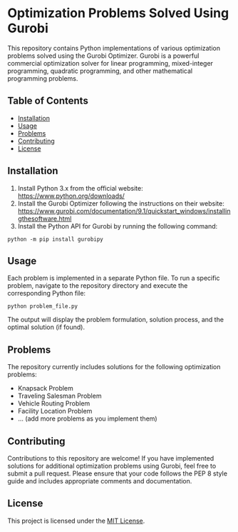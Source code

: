 # Optimization Problems Solved Using Gurobi

This repository contains Python implementations of various optimization problems solved using the Gurobi Optimizer. Gurobi is a powerful commercial optimization solver for linear programming, mixed-integer programming, quadratic programming, and other mathematical programming problems.

## Table of Contents

- [Installation](#installation)
- [Usage](#usage)
- [Problems](#problems)
- [Contributing](#contributing)
- [License](#license)

## Installation

1. Install Python 3.x from the official website: https://www.python.org/downloads/
2. Install the Gurobi Optimizer following the instructions on their website: https://www.gurobi.com/documentation/9.1/quickstart_windows/installingthesoftware.html
3. Install the Python API for Gurobi by running the following command:

```
python -m pip install gurobipy
```

## Usage

Each problem is implemented in a separate Python file. To run a specific problem, navigate to the repository directory and execute the corresponding Python file:

```
python problem_file.py
```

The output will display the problem formulation, solution process, and the optimal solution (if found).

## Problems

The repository currently includes solutions for the following optimization problems:

- Knapsack Problem
- Traveling Salesman Problem
- Vehicle Routing Problem
- Facility Location Problem
- ... (add more problems as you implement them)

## Contributing

Contributions to this repository are welcome! If you have implemented solutions for additional optimization problems using Gurobi, feel free to submit a pull request. Please ensure that your code follows the PEP 8 style guide and includes appropriate comments and documentation.

## License

This project is licensed under the [MIT License](LICENSE).



